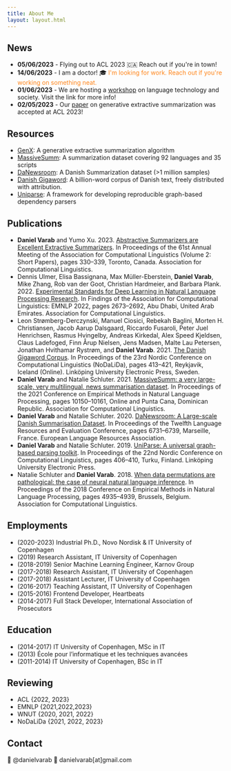 ```yaml
---
title: About Me
layout: layout.html
---
```


<!-- ## About Me

**TODO** -->

<!-- Hi! I'm Daniel and I've spent most of my career working on processing text,  on NLP and am in particular interested in text generation models. During my Ph.D. (recently graduated - please reach out if you're working on something cool!). :) -->

## News


<!-- - **PINNED** - Looking for work! 👨‍💻 Reach out if you're working on something cool and need building/investigating LLMs and generative text systems. You'll find my contact details at the bottom of the page. -->
- **05/06/2023** - Flying out to ACL 2023 🇨🇦 Reach out if you're in town!
- **14/06/2023** - I am a doctor! 🎓 <span style="color:#FF851B">I'm looking for work. Reach out if you're working on something neat.</span>
- **01/06/2023** - We are hosting a [workshop](https://christianhardmeier.rax.ch/workshop/langtech-society-2023/) on language technology and society. Visit the link for more info!
- **02/05/2023** - Our [paper](https://aclanthology.org/2023.acl-short.29/) on generative extractive summarization was accepted at ACL 2023!


## Resources
- [GenX](https://github.com/danielvarab/GenX): A generative extractive summarization algorithm 
- [MassiveSumm](https://github.com/danielvarab/massive-summ): A summarization dataset covering 92 languages and 35 scripts
- [DaNewsroom](https://github.com/danielvarab/da-newsroom): A Danish Summarization dataset (>1 million samples)
- [Danish Gigaword](https://gigaword.dk/): A billion-word corpus of Danish text, freely distributed with attribution.
- [Uniparse](https://github.com/danielvarab/uniparse): A framework for developing reproducible graph-based dependency parsers

## Publications

<!-- <small> -->

- **Daniel Varab** and Yumo Xu. 2023. [Abstractive Summarizers are Excellent Extractive Summarizers](https://aclanthology.org/2023.acl-short.29/). In Proceedings of the 61st Annual Meeting of the Association for Computational Linguistics (Volume 2: Short Papers), pages 330–339, Toronto, Canada. Association for Computational Linguistics.
- Dennis Ulmer, Elisa Bassignana, Max Müller-Eberstein, **Daniel Varab**, Mike Zhang, Rob van der Goot, Christian Hardmeier, and Barbara Plank. 2022. [Experimental Standards for Deep Learning in Natural Language Processing Research](https://aclanthology.org/2022.findings-emnlp.196/). In Findings of the Association for Computational Linguistics: EMNLP 2022, pages 2673–2692, Abu Dhabi, United Arab Emirates. Association for Computational Linguistics.
- Leon Strømberg-Derczynski, Manuel Ciosici, Rebekah Baglini, Morten H. Christiansen, Jacob Aarup Dalsgaard, Riccardo Fusaroli, Peter Juel Henrichsen, Rasmus Hvingelby, Andreas Kirkedal, Alex Speed Kjeldsen, Claus Ladefoged, Finn Årup Nielsen, Jens Madsen, Malte Lau Petersen, Jonathan Hvithamar Rystrøm, and **Daniel Varab**. 2021. [The Danish Gigaword Corpus](https://aclanthology.org/2021.nodalida-main.46/). In Proceedings of the 23rd Nordic Conference on Computational Linguistics (NoDaLiDa), pages 413–421, Reykjavik, Iceland (Online). Linköping University Electronic Press, Sweden.
- **Daniel Varab** and Natalie Schluter. 2021. [MassiveSumm: a very large-scale, very multilingual, news summarisation dataset](https://aclanthology.org/2021.emnlp-main.797/). In Proceedings of the 2021 Conference on Empirical Methods in Natural Language Processing, pages 10150–10161, Online and Punta Cana, Dominican Republic. Association for Computational Linguistics. 
- **Daniel Varab** and Natalie Schluter. 2020. [DaNewsroom: A Large-scale Danish Summarisation Dataset](https://aclanthology.org/2020.lrec-1.831/). In Proceedings of the Twelfth Language Resources and Evaluation Conference, pages 6731–6739, Marseille, France. European Language Resources Association.
- **Daniel Varab** and Natalie Schluter. 2019. [UniParse: A universal graph-based parsing toolkit](https://aclanthology.org/W19-6149/). In Proceedings of the 22nd Nordic Conference on Computational Linguistics, pages 406–410, Turku, Finland. Linköping University Electronic Press.
- Natalie Schluter and **Daniel Varab**. 2018. [When data permutations are pathological: the case of neural natural language inference](https://aclanthology.org/D18-1534/). In Proceedings of the 2018 Conference on Empirical Methods in Natural Language Processing, pages 4935–4939, Brussels, Belgium. Association for Computational Linguistics.

<!-- </small> -->

## Employments
- (2020-2023) Industrial Ph.D., Novo Nordisk & IT University of Copenhagen
- (2019) Research Assistant, IT University of Copenhagen
- (2018-2019) Senior Machine Learning Engineer, Karnov Group
- (2017-2018) Research Assistant, IT University of Copenhagen
- (2017-2018) Assistant Lecturer, IT University of Copenhagen
- (2016-2017) Teaching Assistant, IT University of Copenhagen
- (2015-2016) Frontend Developer, Heartbeats
- (2014-2017) Full Stack Developer, International Association of Prosecutors

## Education
- (2014-2017) IT University of Copenhagen, MSc in IT
- (2013) École pour l’informatique et les techniques avancées
- (2011-2014) IT University of Copenhagen, BSc in IT


## Reviewing
- ACL {2022, 2023}
- EMNLP {2021,2022,2023}
- WNUT {2020, 2021, 2022}
- NoDaLiDa {2021, 2022, 2023}

## Contact

🐣 @danielvarab 📨 danielvarab[at]gmail.com